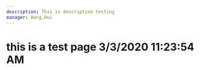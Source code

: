 ```yaml
---
description: This is description testing
manager: Wang.Hui
---
```

# this is a test page 3/3/2020 11:23:54 AM